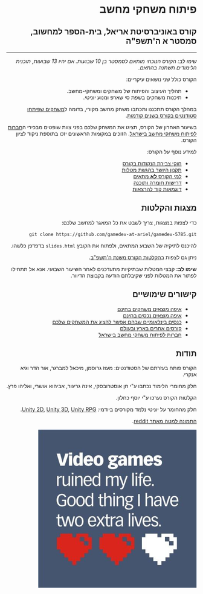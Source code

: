<div dir='rtl' lang='he'>

#  פיתוח משחקי מחשב
## קורס באוניברסיטת אריאל, בית-הספר למחשוב, סמסטר א ה'תשפ"ה
----

*שימו לב: הקורס הנוכחי מותאם לסמסטר בן 10 שבועות. אם יהיו 13 שבועות, תוכנית הלימודים תשתנה בהתאם.*

הקורס כולל שני נושאים עיקריים:

* תהליך העיצוב והפיתוח של משחקים ומשחקי-מחשב.
* תיכנות משחקים בשפת סי שארפ ומנוע יוניטי. 

במהלך הקורס תתכננו ותכתבו משחק מחשב מקורי, בדומה ל[משחקים שפיתחו סטודנטים בקורס בשנים קודמות](https://sites.google.com/view/gamedev-at-ariel).

בשיעור האחרון של הקורס, תציגו את המשחק שלכם בפני צוות שופטים מבכירי ה[חברות לפיתוח משחקי מחשב בישראל](israeli-gamedev.md). הזוכים במקומות הראשונים יזכו בתוספת ניקוד לציון הקורס.

למידע נוסף על הקורס:
* [חוקי צבירת הנקודות בקורס](grade-rules.md)
* [תקנון היושר בהגשת מטלות](https://www.ariel.ac.il/wp/cs/wp-content/uploads/sites/88/2020/08/Guidelines-for-Academic-Integrity.pdf)
* [למי הקורס **לא** מתאים](disclaimer.md)
* [דרישות חומרה ותוכנה](hardware.md)
* [דוגמאות קוד להרצאות](../../../)

## מצגות והקלטות

כדי לצפות במצגות, צריך לשבט את כל המאגר למחשב שלכם:

    git clone https://github.com/gamedev-at-ariel/gamedev-5785.git

להיכנס לתיקיה של השבוע המתאים, 
ולפתוח את הקובץ
`slides.html`
בדפדפן כלשהו.

ניתן גם לצפות ב[הקלטות הקורס משנת ה'תשפ"ב](https://www.youtube.com/playlist?list=PLM9fKcsATjxjqsyIcU4IRWuo-w4rQf_Pb).

**שימו לב:** קבצי המטלות שבתיקיות מתעדכנים לאחר השיעור השבועי. אנא אל תתחילו לפתור את המטלות לפני שקיבלתם הודעה בקבוצת הדיוור.

## קישורים שימושיים
* [איפה מוצאים משחקים בחינם](free-games.md)
* [איפה מוצאים נכסים בחינם](free-assets.md)
* [כנסים בינלאומיים שבהם אפשר להציג את המשחקים שלכם](conferences.md)
* [קורסים אחרים בארץ ובעולם](other-courses.md)
* [חברות לפיתוח משחקי מחשב בישראל](israeli-gamedev.md)


## תודות
הקורס פותח בעזרתם של הסטודנטים: מעוז גרוסמן, מיכאל למברגר, אור הדר וגיא אנקרי.

חלק מחומרי הלימוד נכתבו ע"י חן אוסטרובסקי, אינה גריגור, אביהוא אושרי, ואליהו פרץ.

הקלטות הקורס נערכו ע"י יוסף כחלון.

חלק מהחומר על יוניטי נלמד מקורסים ביודמי: [Unity 2D](https://www.udemy.com/course/unitycourse/learn/lecture/10248514),  [Unity 3D](https://www.udemy.com/course/unitycourse2/learn/lecture/8859276),  [Unity RPG](https://www.udemy.com/course/unityrpg/learn/lecture/14593312).

[התמונה למטה מאתר reddit](https://www.reddit.com/r/gaming/comments/84884e/video_games_ruined_my_life/).

![Video games ruined my life](01b-design-formal/video-games-ruined-my-lives.png)

</div>